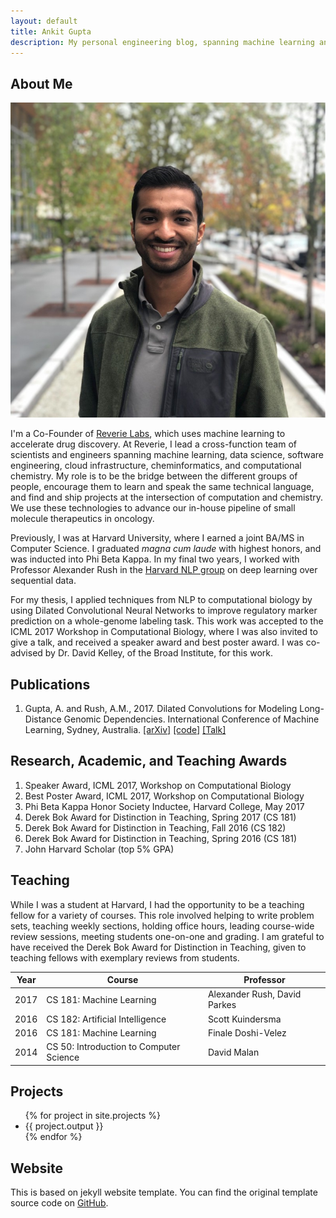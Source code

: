 ```yaml
---
layout: default
title: Ankit Gupta
description: My personal engineering blog, spanning machine learning and software engineering. A mix of side projects and serious thoughts.
---
```


## About Me

<img class="profile-picture" src="ankit.jpg">

I'm a Co-Founder of [Reverie Labs](http://www.reverielabs.com), which uses machine learning to accelerate drug discovery. At Reverie, I lead a cross-function team of scientists and engineers spanning machine learning, data science, software engineering, cloud infrastructure, cheminformatics, and computational chemistry. My role is to be the bridge between the different groups of people, encourage them to learn and speak the same technical language, and find and ship projects at the intersection of computation and chemistry. We use these technologies to advance our in-house pipeline of small molecule therapeutics in oncology. 

Previously, I was at Harvard University, where I earned a joint BA/MS in Computer Science. I graduated *magna cum laude* with highest honors, and was inducted into Phi Beta Kappa. In my final two years, I worked with Professor Alexander Rush in the [Harvard NLP group](http://nlp.seas.harvard.edu) on deep learning over sequential data. 

For my thesis, I applied techniques from NLP to computational biology by using Dilated Convolutional Neural Networks to improve regulatory marker prediction on a whole-genome labeling task. This work was accepted to the ICML 2017 Workshop in Computational Biology, where I was also invited to give a talk, and received a speaker award and best poster award. I was co-advised by Dr. David Kelley, of the Broad Institute, for this work.

## Publications

1. Gupta, A. and Rush, A.M., 2017. Dilated Convolutions for Modeling Long-Distance Genomic Dependencies. International Conference of Machine Learning, Sydney, Australia. [[arXiv]](https://arxiv.org/abs/1710.01278) [[code]](https://github.com/harvardnlp/regulatory-prediction) [[Talk]](https://youtu.be/HmCecphEvQg)

## Research, Academic, and Teaching Awards

1. Speaker Award, ICML 2017, Workshop on Computational Biology
2. Best Poster Award, ICML 2017, Workshop on Computational Biology
3. Phi Beta Kappa Honor Society Inductee, Harvard College, May 2017
4. Derek Bok Award for Distinction in Teaching, Spring 2017 (CS 181)
5. Derek Bok Award for Distinction in Teaching, Fall 2016 (CS 182)
6. Derek Bok Award for Distinction in Teaching, Spring 2016 (CS 181)
7. John Harvard Scholar (top 5% GPA)

## Teaching 

While I was a student at Harvard, I had the opportunity to be a teaching fellow for a variety of courses. This role involved helping to write problem sets, teaching weekly sections, holding office hours, leading course-wide review sessions, meeting students one-on-one and grading. I am grateful to have received the Derek Bok Award for Distinction in Teaching, given to teaching fellows with exemplary reviews from students.

Year | Course | Professor
-----|------- | -----------
2017 | CS 181: Machine Learning | Alexander Rush, David Parkes  
2016 | CS 182: Artificial Intelligence | Scott Kuindersma
2016 | CS 181: Machine Learning | Finale Doshi-Velez
2014 | CS 50: Introduction to Computer Science | David Malan

## Projects
<div>
<ul>
	{% for project in site.projects %}
  	<li>{{ project.output }} </li>
	{% endfor %}
</ul>
</div>


## Website
This is based on jekyll website template. You can find the original template source code on [GitHub](https://github.com/bk2dcradle/researcher).




